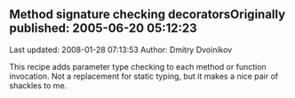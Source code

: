 ## Method signature checking decoratorsOriginally published: 2005-06-20 05:12:23 
Last updated: 2008-01-28 07:13:53 
Author: Dmitry Dvoinikov 
 
This recipe adds parameter type checking to each method or function invocation. Not a replacement for static typing, but it makes a nice pair of shackles to me.